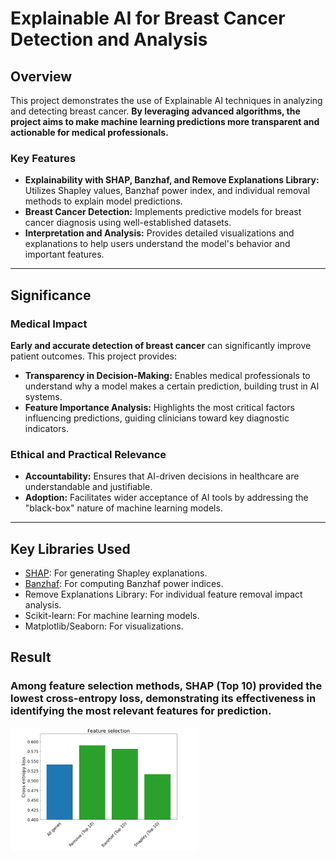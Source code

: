 # Explainable AI for Breast Cancer Detection and Analysis

## Overview
This project demonstrates the use of Explainable AI techniques in analyzing and detecting breast cancer. **By leveraging advanced algorithms, the project aims to make machine learning predictions more transparent and actionable for medical professionals.** 

### Key Features
- **Explainability with SHAP, Banzhaf, and Remove Explanations Library:** Utilizes Shapley values, Banzhaf power index, and individual removal methods to explain model predictions.
- **Breast Cancer Detection:** Implements predictive models for breast cancer diagnosis using well-established datasets.
- **Interpretation and Analysis:** Provides detailed visualizations and explanations to help users understand the model's behavior and important features.

---

## Significance

### Medical Impact
**Early and accurate detection of breast cancer** can significantly improve patient outcomes. This project provides:
- **Transparency in Decision-Making:** Enables medical professionals to understand why a model makes a certain prediction, building trust in AI systems.
- **Feature Importance Analysis:** Highlights the most critical factors influencing predictions, guiding clinicians toward key diagnostic indicators.


### Ethical and Practical Relevance
- **Accountability:** Ensures that AI-driven decisions in healthcare are understandable and justifiable.
- **Adoption:** Facilitates wider acceptance of AI tools by addressing the "black-box" nature of machine learning models.

---

## Key Libraries Used
- [SHAP](https://github.com/slundberg/shap): For generating Shapley explanations.
- [Banzhaf](https://pypi.org/project/banzhaf/): For computing Banzhaf power indices.
- Remove Explanations Library: For individual feature removal impact analysis.
- Scikit-learn: For machine learning models.
- Matplotlib/Seaborn: For visualizations.

## Result
### Among feature selection methods, SHAP (Top 10) provided the lowest cross-entropy loss, demonstrating its effectiveness in identifying the most relevant features for prediction.
<div align="left">
  <img src="ce.png" alt="Sample Predictions" width="300">
</div>
